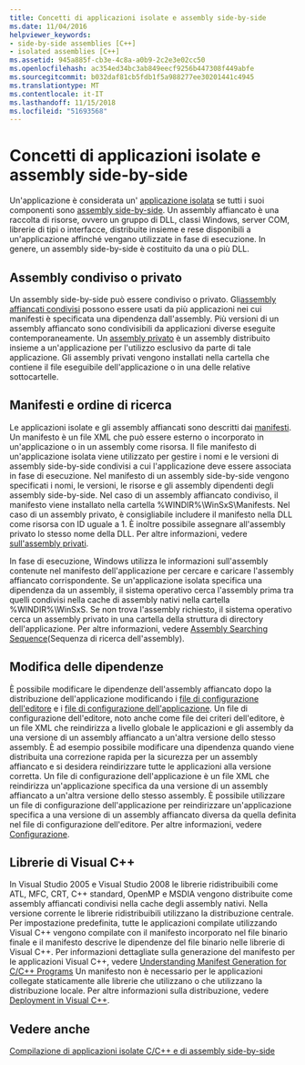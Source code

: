 ```yaml
---
title: Concetti di applicazioni isolate e assembly side-by-side
ms.date: 11/04/2016
helpviewer_keywords:
- side-by-side assemblies [C++]
- isolated assemblies [C++]
ms.assetid: 945a885f-cb3e-4c8a-a0b9-2c2e3e02cc50
ms.openlocfilehash: ac354ed34bc3ab849eecf9256b447308f449abfe
ms.sourcegitcommit: b032daf81cb5fdb1f5a988277ee30201441c4945
ms.translationtype: MT
ms.contentlocale: it-IT
ms.lasthandoff: 11/15/2018
ms.locfileid: "51693568"
---
```

# <a name="concepts-of-isolated-applications-and-side-by-side-assemblies"></a>Concetti di applicazioni isolate e assembly side-by-side

Un'applicazione è considerata un' [applicazione isolata](/windows/desktop/SbsCs/isolated-applications) se tutti i suoi componenti sono [assembly side-by-side](/windows/desktop/SbsCs/about-side-by-side-assemblies-). Un assembly affiancato è una raccolta di risorse, ovvero un gruppo di DLL, classi Windows, server COM, librerie di tipi o interfacce, distribuite insieme e rese disponibili a un'applicazione affinché vengano utilizzate in fase di esecuzione. In genere, un assembly side-by-side è costituito da una o più DLL.

## <a name="shared-or-private"></a>Assembly condiviso o privato

Un assembly side-by-side può essere condiviso o privato. Gli[assembly affiancati condivisi](https://msdn.microsoft.com/library/aa375996.aspx) possono essere usati da più applicazioni nei cui manifesti è specificata una dipendenza dall'assembly. Più versioni di un assembly affiancato sono condivisibili da applicazioni diverse eseguite contemporaneamente. Un [assembly privato](/windows/desktop/SbsCs/about-private-assemblies-) è un assembly distribuito insieme a un'applicazione per l'utilizzo esclusivo da parte di tale applicazione. Gli assembly privati vengono installati nella cartella che contiene il file eseguibile dell'applicazione o in una delle relative sottocartelle.

## <a name="manifests-and-search-order"></a>Manifesti e ordine di ricerca

Le applicazioni isolate e gli assembly affiancati sono descritti dai [manifesti](/windows/desktop/sbscs/manifests). Un manifesto è un file XML che può essere esterno o incorporato in un'applicazione o in un assembly come risorsa. Il file manifesto di un'applicazione isolata viene utilizzato per gestire i nomi e le versioni di assembly side-by-side condivisi a cui l'applicazione deve essere associata in fase di esecuzione. Nel manifesto di un assembly side-by-side vengono specificati i nomi, le versioni, le risorse e gli assembly dipendenti degli assembly side-by-side. Nel caso di un assembly affiancato condiviso, il manifesto viene installato nella cartella %WINDIR%\WinSxS\Manifests\. Nel caso di un assembly privato, è consigliabile includere il manifesto nella DLL come risorsa con ID uguale a 1. È inoltre possibile assegnare all'assembly privato lo stesso nome della DLL. Per altre informazioni, vedere [sull'assembly privati](/windows/desktop/SbsCs/about-private-assemblies-).

In fase di esecuzione, Windows utilizza le informazioni sull'assembly contenute nel manifesto dell'applicazione per cercare e caricare l'assembly affiancato corrispondente. Se un'applicazione isolata specifica una dipendenza da un assembly, il sistema operativo cerca l'assembly prima tra quelli condivisi nella cache di assembly nativi nella cartella %WINDIR%\WinSxS\. Se non trova l'assembly richiesto, il sistema operativo cerca un assembly privato in una cartella della struttura di directory dell'applicazione. Per altre informazioni, vedere [Assembly Searching Sequence](/windows/desktop/SbsCs/assembly-searching-sequence)(Sequenza di ricerca dell'assembly).

## <a name="changing-dependencies"></a>Modifica delle dipendenze

È possibile modificare le dipendenze dell'assembly affiancato dopo la distribuzione dell'applicazione modificando i [file di configurazione dell'editore](/windows/desktop/SbsCs/publisher-configuration-files) e i [file di configurazione dell'applicazione](/windows/desktop/SbsCs/application-configuration-files). Un file di configurazione dell'editore, noto anche come file dei criteri dell'editore, è un file XML che reindirizza a livello globale le applicazioni e gli assembly da una versione di un assembly affiancato a un'altra versione dello stesso assembly. È ad esempio possibile modificare una dipendenza quando viene distribuita una correzione rapida per la sicurezza per un assembly affiancato e si desidera reindirizzare tutte le applicazioni alla versione corretta. Un file di configurazione dell'applicazione è un file XML che reindirizza un'applicazione specifica da una versione di un assembly affiancato a un'altra versione dello stesso assembly. È possibile utilizzare un file di configurazione dell'applicazione per reindirizzare un'applicazione specifica a una versione di un assembly affiancato diversa da quella definita nel file di configurazione dell'editore. Per altre informazioni, vedere [Configurazione](/windows/desktop/SbsCs/configuration).

## <a name="visual-c-libraries"></a>Librerie di Visual C++

In Visual Studio 2005 e Visual Studio 2008 le librerie ridistribuibili come ATL, MFC, CRT, C++ standard, OpenMP e MSDIA vengono distribuite come assembly affiancati condivisi nella cache degli assembly nativi. Nella versione corrente le librerie ridistribuibili utilizzano la distribuzione centrale. Per impostazione predefinita, tutte le applicazioni compilate utilizzando Visual C++ vengono compilate con il manifesto incorporato nel file binario finale e il manifesto descrive le dipendenze del file binario nelle librerie di Visual C++. Per informazioni dettagliate sulla generazione del manifesto per le applicazioni Visual C++, vedere [Understanding Manifest Generation for C/C++ Programs](../build/understanding-manifest-generation-for-c-cpp-programs.md) Un manifesto non è necessario per le applicazioni collegate staticamente alle librerie che utilizzano o che utilizzano la distribuzione locale. Per altre informazioni sulla distribuzione, vedere [Deployment in Visual C++](../ide/deployment-in-visual-cpp.md).

## <a name="see-also"></a>Vedere anche

[Compilazione di applicazioni isolate C/C++ e di assembly side-by-side](../build/building-c-cpp-isolated-applications-and-side-by-side-assemblies.md)
